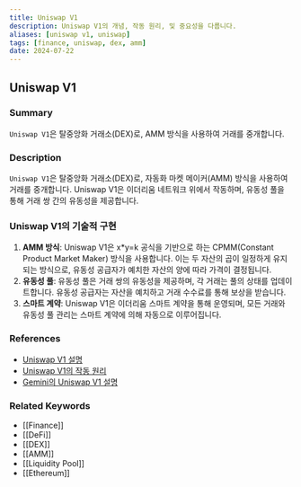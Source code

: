 ```yaml
---
title: Uniswap V1
description: Uniswap V1의 개념, 작동 원리, 및 중요성을 다룹니다.
aliases: [uniswap v1, uniswap]
tags: [finance, uniswap, dex, amm]
date: 2024-07-22
---
```


## Uniswap V1

### Summary

`Uniswap V1`은 탈중앙화 거래소(DEX)로, AMM 방식을 사용하여 거래를 중개합니다.

### Description

`Uniswap V1`은 탈중앙화 거래소(DEX)로, 자동화 마켓 메이커(AMM) 방식을 사용하여 거래를 중개합니다. Uniswap V1은 이더리움 네트워크 위에서 작동하며, 유동성 풀을 통해 거래 쌍 간의 유동성을 제공합니다.

### Uniswap V1의 기술적 구현

1. **AMM 방식**: Uniswap V1은 x\*y=k 공식을 기반으로 하는 CPMM(Constant Product Market Maker) 방식을 사용합니다. 이는 두 자산의 곱이 일정하게 유지되는 방식으로, 유동성 공급자가 예치한 자산의 양에 따라 가격이 결정됩니다.
2. **유동성 풀**: 유동성 풀은 거래 쌍의 유동성을 제공하며, 각 거래는 풀의 상태를 업데이트합니다. 유동성 공급자는 자산을 예치하고 거래 수수료를 통해 보상을 받습니다.
3. **스마트 계약**: Uniswap V1은 이더리움 스마트 계약을 통해 운영되며, 모든 거래와 유동성 풀 관리는 스마트 계약에 의해 자동으로 이루어집니다.

### References

- [Uniswap V1 설명](https://en.wikipedia.org/wiki/Uniswap)
- [Uniswap V1의 작동 원리](https://www.investopedia.com/terms/u/uniswap.asp)
- [Gemini의 Uniswap V1 설명](https://www.gemini.com/cryptopedia/search?query=uniswap)

### Related Keywords

- [[Finance]]
- [[DeFi]]
- [[DEX]]
- [[AMM]]
- [[Liquidity Pool]]
- [[Ethereum]]
